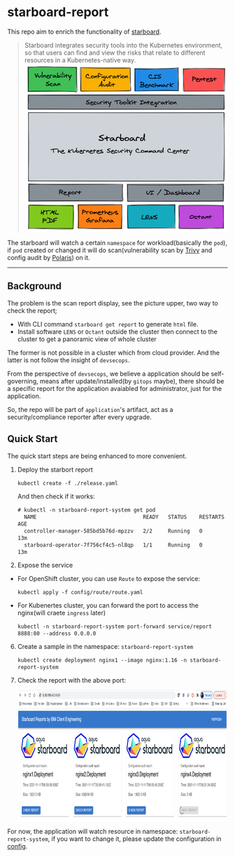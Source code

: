 # starboard-report

This repo aim to enrich the functionality of [starboard](https://github.com/aquasecurity/starboard).

>Starboard integrates security tools into the Kubernetes environment, so that users can find and view the risks that relate to different resources in a Kubernetes-native way.
![starboard](./starboard-overview.png)

The starboard will watch a certain `namespace` for workload(basically the `pod`), if `pod` created or changed it will do scan(vulnerability scan by [Trivy](https://github.com/aquasecurity/trivy) and config audit by [Polaris](https://github.com/FairwindsOps/polarishttps://github.com/FairwindsOps/polaris)) on it.

----

## Background
The problem is the scan report display, see the picture upper, two way to check the report;
- With CLI command `starboard get report` to generate `html` file.
- Install software `LENS` or `Octant` outside the cluster then connect to the cluster to get a panoramic view of whole cluster

The former is not possible in a cluster which from cloud provider.
And the latter is not follow the insight of `devsecops`.

From the perspective of `devsecops`, we believe a application should be self-governing, means after update/installed(by `gitops` maybe), there should be a specific report for the application avaiabled for administrator, just for the application.

So, the repo will be part of `application`'s artifact, act as a security/compliance reporter after every upgrade.


## Quick Start

The quick start steps are being enhanced to more convenient.

1. Deploy the starbort report
   ```
   kubectl create -f ./release.yaml
   ```
   And then check if it works:
   ```
   # kubectl -n starboard-report-system get pod
     NAME                                  READY   STATUS    RESTARTS   AGE
     controller-manager-585bd5b76d-mpzzv   2/2     Running   0          13m
     starboard-operator-7f756cf4c5-nl8qp   1/1     Running   0          13m
   ```

2. Expose the service

  - For OpenShift cluster, you can use `Route` to expose the service:
     ```
     kubectl apply -f config/route/route.yaml
     ```
  
  - For Kubenertes cluster, you can forward the port to access the nginx(will craete `ingress` later)
     ```
     kubectl -n starboard-report-system port-forward service/report 8888:80 --address 0.0.0.0
     ```

6. Create a sample in the namespace: `starboard-report-system`
   ```
   kubectl create deployment nginx1 --image nginx:1.16 -n starboard-report-system
   ```

7. Check the report with the above port:

   <img src="./report.png" width = "800" height = "300" alt="starBoard Report" align=center />


For now, the application will watch resource in namespace: `starboard-report-system`, if you want to change it, please update the configuration in [config](./config/default/configmap.yaml).
